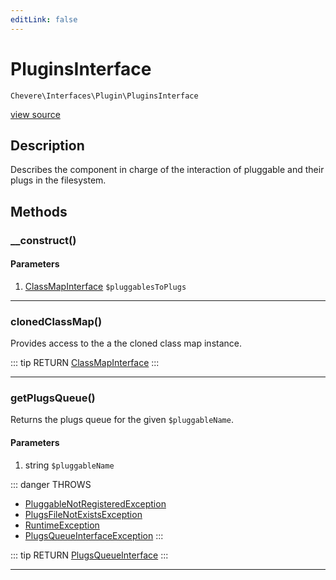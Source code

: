 ```yaml
---
editLink: false
---
```


# PluginsInterface

`Chevere\Interfaces\Plugin\PluginsInterface`

[view source](https://github.com/chevere/chevere/blob/master/interfaces/Plugin/PluginsInterface.php)

## Description

Describes the component in charge of the interaction of pluggable and their plugs in the filesystem.

## Methods

### __construct()

#### Parameters

1. [ClassMapInterface](../ClassMap/ClassMapInterface.md) `$pluggablesToPlugs`

---

### clonedClassMap()

Provides access to the a the cloned class map instance.

::: tip RETURN
[ClassMapInterface](../ClassMap/ClassMapInterface.md)
:::

---

### getPlugsQueue()

Returns the plugs queue for the given `$pluggableName`.

#### Parameters

1. string `$pluggableName`

::: danger THROWS
- [PluggableNotRegisteredException](../../Exceptions/Plugin/PluggableNotRegisteredException.md)
- [PlugsFileNotExistsException](../../Exceptions/Plugin/PlugsFileNotExistsException.md)
- [RuntimeException](../../Exceptions/Core/RuntimeException.md)
- [PlugsQueueInterfaceException](../../Exceptions/Plugin/PlugsQueueInterfaceException.md)
:::

::: tip RETURN
[PlugsQueueInterface](./PlugsQueueInterface.md)
:::

---
